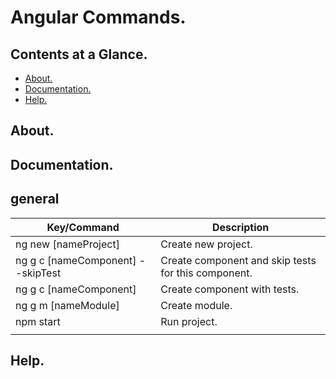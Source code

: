 # Angular Commands.





## Contents at a Glance.
* [About.](#about)
* [Documentation.](#documentation)
* [Help.](#help)





## About.





## Documentation.





## general 

| Key/Command                                                                         | Description                                                             |
| ----------------------------------------------------------------------------------- | ----------------------------------------------------------------------- |
| ng new [nameProject]                                                                | Create new project.                                                     |
| ng g c [nameComponent] --skipTest                                                   | Create component and skip tests for this component.                     |
| ng g c [nameComponent]                                                              | Create component with tests.                                            |
| ng g m [nameModule]                                                                 | Create module.                                                          |
| npm start                                                                           | Run project.                                                            |
|                                                                                     |                                                                         |




## Help.
